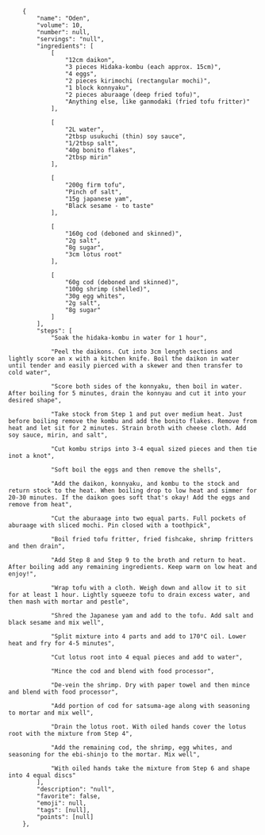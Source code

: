         {
            "name": "Oden",
            "volume": 10,
            "number": null,
            "servings": "null",
            "ingredients": [
                [
                    "12cm daikon",
                    "3 pieces Hidaka-kombu (each approx. 15cm)",
                    "4 eggs",
                    "2 pieces kirimochi (rectangular mochi)",
                    "1 block konnyaku",
                    "2 pieces aburaage (deep fried tofu)",
                    "Anything else, like ganmodaki (fried tofu fritter)"
                ],

                [
                    "2L water",
                    "2tbsp usukuchi (thin) soy sauce",
                    "1/2tbsp salt",
                    "40g bonito flakes",
                    "2tbsp mirin"
                ],

                [
                    "200g firm tofu",
                    "Pinch of salt",
                    "15g japanese yam",
                    "Black sesame - to taste"
                ],

                [
                    "160g cod (deboned and skinned)",
                    "2g salt",
                    "8g sugar",
                    "3cm lotus root"
                ],

                [
                    "60g cod (deboned and skinned)",
                    "100g shrimp (shelled)",
                    "30g egg whites",
                    "2g salt",
                    "8g sugar"
                ]
            ],
            "steps": [
                "Soak the hidaka-kombu in water for 1 hour",

                "Peel the daikons. Cut into 3cm length sections and lightly score an x with a kitchen knife. Boil the daikon in water until tender and easily pierced with a skewer and then transfer to cold water",

                "Score both sides of the konnyaku, then boil in water. After boiling for 5 minutes, drain the konnyau and cut it into your desired shape",

                "Take stock from Step 1 and put over medium heat. Just before boiling remove the kombu and add the bonito flakes. Remove from heat and let sit for 2 minutes. Strain broth with cheese cloth. Add soy sauce, mirin, and salt",

                "Cut kombu strips into 3-4 equal sized pieces and then tie inot a knot",

                "Soft boil the eggs and then remove the shells",

                "Add the daikon, konnyaku, and kombu to the stock and return stock to the heat. When boiling drop to low heat and simmer for 20-30 minutes. If the daikon goes soft that's okay! Add the eggs and remove from heat",

                "Cut the aburaage into two equal parts. Full pockets of aburaage with sliced mochi. Pin closed with a toothpick",

                "Boil fried tofu fritter, fried fishcake, shrimp fritters and then drain",

                "Add Step 8 and Step 9 to the broth and return to heat. After boiling add any remaining ingredients. Keep warm on low heat and enjoy!",

                "Wrap tofu with a cloth. Weigh down and allow it to sit for at least 1 hour. Lightly squeeze tofu to drain excess water, and then mash with mortar and pestle",

                "Shred the Japanese yam and add to the tofu. Add salt and black sesame and mix well",

                "Split mixture into 4 parts and add to 170°C oil. Lower heat and fry for 4-5 minutes",

                "Cut lotus root into 4 equal pieces and add to water",

                "Mince the cod and blend with food processor",

                "De-vein the shrimp. Dry with paper towel and then mince and blend with food processor",

                "Add portion of cod for satsuma-age along with seasoning to mortar and mix well",

                "Drain the lotus root. With oiled hands cover the lotus root with the mixture from Step 4",

                "Add the remaining cod, the shrimp, egg whites, and seasoning for the ebi-shinjo to the mortar. Mix well",

                "With oiled hands take the mixture from Step 6 and shape into 4 equal discs"
            ],
            "description": "null",
            "favorite": false,
            "emoji": null,
            "tags": [null],
            "points": [null]
        },